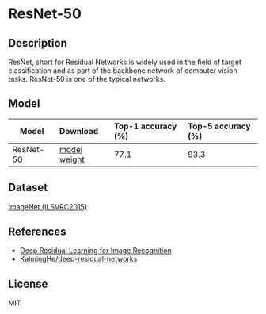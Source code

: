 <!--- SPDX-License-Identifier: MIT -->

# ResNet-50

## Description

ResNet, short for Residual Networks is widely used in the field of target classification and as part of the backbone network of computer vision tasks. ResNet-50 is one of the typical networks.

## Model

|Model           |Download                                                                  |Top-1 accuracy (%) |Top-5 accuracy (%) |
|----------------|:-------------------------------------------------------------------------|:------------------|:------------------|
| ResNet-50      |[model](ResNet-50-deploy.prototxt) [weight](ResNet-50-model.caffemodel)   | 77.1              | 93.3              |

## Dataset

[ImageNet (ILSVRC2015)](http://www.image-net.org/challenges/LSVRC/2015/)

## References

* [Deep Residual Learning for Image Recognition](https://arxiv.org/abs/1512.03385)
* [KaimingHe/deep-residual-networks](https://github.com/KaimingHe/deep-residual-networks)

## License

MIT
